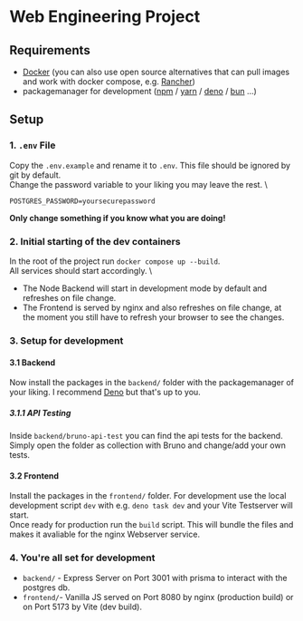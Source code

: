 # Web Engineering Project

## Requirements
- [Docker](https://www.docker.com) (you can also use open source alternatives that can pull images and work with docker compose, e.g. [Rancher](https://rancherdesktop.io))
- packagemanager for development ([npm](https://nodejs.org/en/download) / [yarn](https://classic.yarnpkg.com/lang/en/docs/install/#mac-stable) / [deno](https://deno.com) / [bun](https://bun.sh/docs/installation) ...)

## Setup

### 1. `.env` File

Copy the `.env.example` and rename it to `.env`. This file should be ignored by git by default. \
Change the password variable to your liking you may leave the rest. \
```
POSTGRES_PASSWORD=yoursecurepassword
```
**Only change something if you know what you are doing!**

### 2. Initial starting of the dev containers

In the root of the project run `docker compose up --build`. \
All services should start accordingly. \
- The Node Backend will start in development mode by default and refreshes on file change. 
- The Frontend is served by nginx and also refreshes on file change, at the moment you still have to refresh your browser to see the changes.


### 3. Setup for development

#### 3.1 Backend
Now install the packages in the `backend/` folder with the packagemanager of your liking. I recommend [Deno](https://deno.com) but that's up to you. 

##### 3.1.1 API Testing
Inside `backend/bruno-api-test` you can find the api tests for the backend. Simply open the folder as collection with Bruno and change/add your own tests.

#### 3.2 Frontend
Install the packages in the `frontend/` folder. For development use the local development script `dev` with e.g. `deno task dev` and your Vite Testserver will start. \
Once ready for production run the `build` script. This will bundle the files and makes it avaliable for the nginx Webserver service.

### 4. You're all set for development

- `backend/` - Express Server on Port 3001 with prisma to interact with the postgres db.
- `frontend/`- Vanilla JS served on Port 8080 by nginx (production build) or on Port 5173 by Vite (dev build).


